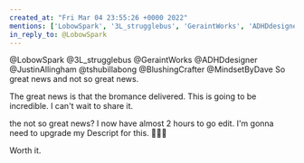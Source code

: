 ```yaml
---
created_at: "Fri Mar 04 23:55:26 +0000 2022"
mentions: ['LobowSpark', '3L_strugglebus', 'GeraintWorks', 'ADHDdesigner', 'JustinAllingham', 'tshubillabong', 'BlushingCrafter', 'MindsetByDave']
in_reply_to: @LobowSpark
---
```


@LobowSpark @3L_strugglebus @GeraintWorks @ADHDdesigner @JustinAllingham @tshubillabong @BlushingCrafter @MindsetByDave So great news and not so great news.

The great news is that the bromance delivered. This is going to be incredible. I can't wait to share it.

the not so great news? I now have almost 2 hours to go edit. I'm gonna need to upgrade my Descript for this. 🤣🤣🤣

Worth it.